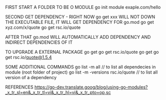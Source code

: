 FIRST START A FOLDER TO BE O MODULE
go init module exaple.com/hello

SECOND GET DEPENDENCY - RIGHT NOW go get xxx WILL NOT DOWN THE EXECUTABLE FILE, IT WILL GET DEPENDENCY FOR go.mod
go get xyz.com/x/quote
go get rsc.io/quote

AFTER THAT go.mod WILL AUTOMATICALLY ADD DEPENDENCY AND INDIRECT DEPENDENCIES OF IT

TO UPGRADE A EXTERNAL PACKAGE
go get go get rsc.io/quote
go get go get rsc.io/quote@1.5.4

SOME ADDITIONAL COMMANDS
go list -m all // to list all dependecies in module (root folder of project)
go list -m -versions rsc.io/quote // to list all version of a dependency

REFERENCES 
https://go-dev.translate.goog/blog/using-go-modules?_x_tr_sl=en&_x_tr_tl=vi&_x_tr_hl=vi&_x_tr_pto=op,sc